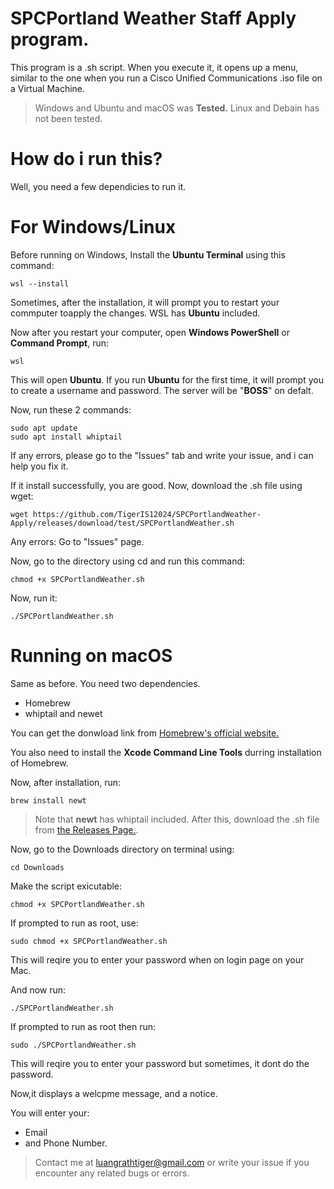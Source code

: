 # SPCPortland Weather Staff Apply program.

This program is a .sh script. When you execute it, it opens up a menu, similar to the one when you run a Cisco Unified Communications .iso file on a Virtual Machine. 

> Windows and Ubuntu and macOS was **Tested.** Linux and Debain has not been tested.


# How do i run this?

Well, you need a few dependicies to run it. 

# For Windows/Linux
Before running on Windows, Install the **Ubuntu Terminal** using this command:

```
wsl --install
```
Sometimes, after the installation, it will prompt you to restart your commputer toapply the changes. WSL has **Ubuntu** included.

Now after you restart your computer, open **Windows PowerShell** or **Command Prompt**,  run:

```
wsl
```
This will open **Ubuntu**. If you run **Ubuntu** for the first time, it will prompt you to create a username and password. The server will be "**BOSS**" on defalt.

Now, run these 2 commands:
```
sudo apt update
sudo apt install whiptail
```

If any errors, please go to the "Issues" tab and write your issue, and i can help you fix it.

If it install successfully, you are good. Now, download the .sh file using wget:
```
wget https://github.com/TigerIS12024/SPCPortlandWeather-Apply/releases/download/test/SPCPortlandWeather.sh

```

Any errors: Go to "Issues" page.

Now, go to the directory using cd and run this command:
```
chmod +x SPCPortlandWeather.sh
```

Now, run it:

```
./SPCPortlandWeather.sh
```

# Running on macOS

Same as before. You need two dependencies.

- Homebrew
- whiptail and newet

You can get the donwload link from [Homebrew's official website.](https://brew.sh)


You also need to install the **Xcode Command Line Tools** durring installation of Homebrew.

Now, after installation, run:
```
brew install newt
```
> Note that **newt** has whiptail included.
After this, download the .sh file from [the Releases Page.](https://github.com/TigerIS12024/SPCPortlandWeather-Apply/releases/tag/test).

Now,  go to the Downloads directory on terminal using:
```
cd Downloads
```

Make the script exicutable:
```
chmod +x SPCPortlandWeather.sh
```

If prompted to run as root, use:
```
sudo chmod +x SPCPortlandWeather.sh
```

This will reqire you to enter your password when on login page on your Mac.

And now run:

```
./SPCPortlandWeather.sh

```

If prompted to run as root then run:

```
sudo ./SPCPortlandWeather.sh
```
This will reqire you to enter your password but sometimes, it dont do the password.

Now,it displays a welcpme message, and a notice.  

You will enter your:

- Email
- and Phone Number.


> Contact me at luangrathtiger@gmail.com or write your issue if you encounter any related bugs or errors.



